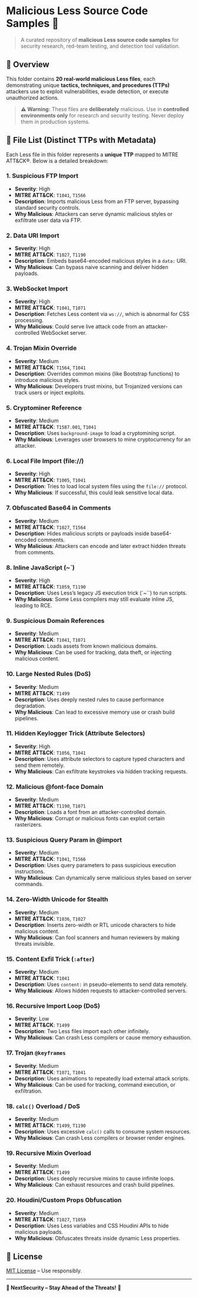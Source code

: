 # Malicious Less Source Code Samples 🚀

> A curated repository of **malicious Less source code samples** for security research, red-team testing, and detection tool validation.

## 📌 Overview
This folder contains **20 real-world malicious Less files**, each demonstrating unique **tactics, techniques, and procedures (TTPs)** attackers use to exploit vulnerabilities, evade detection, or execute unauthorized actions.

> **⚠️ Warning:** These files are **deliberately** malicious. Use in **controlled environments only** for research and security testing. Never deploy them in production systems.

## 📂 File List (Distinct TTPs with Metadata)
Each Less file in this folder represents a **unique TTP** mapped to MITRE ATT&CK®. Below is a detailed breakdown:

### 1. **Suspicious FTP Import**  
- **Severity**: High  
- **MITRE ATT&CK**: `T1041`, `T1566`  
- **Description**: Imports malicious Less from an FTP server, bypassing standard security controls.  
- **Why Malicious**: Attackers can serve dynamic malicious styles or exfiltrate user data via FTP.  

### 2. **Data URI Import**  
- **Severity**: High  
- **MITRE ATT&CK**: `T1027`, `T1190`  
- **Description**: Embeds base64-encoded malicious styles in a `data:` URI.  
- **Why Malicious**: Can bypass naive scanning and deliver hidden payloads.  

### 3. **WebSocket Import**  
- **Severity**: High  
- **MITRE ATT&CK**: `T1041`, `T1071`  
- **Description**: Fetches Less content via `ws://`, which is abnormal for CSS processing.  
- **Why Malicious**: Could serve live attack code from an attacker-controlled WebSocket server.  

### 4. **Trojan Mixin Override**  
- **Severity**: Medium  
- **MITRE ATT&CK**: `T1564`, `T1041`  
- **Description**: Overrides common mixins (like Bootstrap functions) to introduce malicious styles.  
- **Why Malicious**: Developers trust mixins, but Trojanized versions can track users or inject exploits.  

### 5. **Cryptominer Reference**  
- **Severity**: Medium  
- **MITRE ATT&CK**: `T1587.001`, `T1041`  
- **Description**: Uses `background-image` to load a cryptomining script.  
- **Why Malicious**: Leverages user browsers to mine cryptocurrency for an attacker.  

### 6. **Local File Import (file://)**  
- **Severity**: High  
- **MITRE ATT&CK**: `T1005`, `T1041`  
- **Description**: Tries to load local system files using the `file://` protocol.  
- **Why Malicious**: If successful, this could leak sensitive local data.  

### 7. **Obfuscated Base64 in Comments**  
- **Severity**: Medium  
- **MITRE ATT&CK**: `T1027`, `T1564`  
- **Description**: Hides malicious scripts or payloads inside base64-encoded comments.  
- **Why Malicious**: Attackers can encode and later extract hidden threats from comments.  

### 8. **Inline JavaScript (~\`)**  
- **Severity**: High  
- **MITRE ATT&CK**: `T1059`, `T1190`  
- **Description**: Uses Less’s legacy JS execution trick (`~\``) to run scripts.  
- **Why Malicious**: Some Less compilers may still evaluate inline JS, leading to RCE.  

### 9. **Suspicious Domain References**  
- **Severity**: Medium  
- **MITRE ATT&CK**: `T1041`, `T1071`  
- **Description**: Loads assets from known malicious domains.  
- **Why Malicious**: Can be used for tracking, data theft, or injecting malicious content.  

### 10. **Large Nested Rules (DoS)**  
- **Severity**: Medium  
- **MITRE ATT&CK**: `T1499`  
- **Description**: Uses deeply nested rules to cause performance degradation.  
- **Why Malicious**: Can lead to excessive memory use or crash build pipelines.  

### 11. **Hidden Keylogger Trick (Attribute Selectors)**  
- **Severity**: High  
- **MITRE ATT&CK**: `T1056`, `T1041`  
- **Description**: Uses attribute selectors to capture typed characters and send them remotely.  
- **Why Malicious**: Can exfiltrate keystrokes via hidden tracking requests.  

### 12. **Malicious @font-face Domain**  
- **Severity**: Medium  
- **MITRE ATT&CK**: `T1190`, `T1071`  
- **Description**: Loads a font from an attacker-controlled domain.  
- **Why Malicious**: Corrupt or malicious fonts can exploit certain rasterizers.  

### 13. **Suspicious Query Param in @import**  
- **Severity**: Medium  
- **MITRE ATT&CK**: `T1041`, `T1566`  
- **Description**: Uses query parameters to pass suspicious execution instructions.  
- **Why Malicious**: Can dynamically serve malicious styles based on server commands.  

### 14. **Zero-Width Unicode for Stealth**  
- **Severity**: Medium  
- **MITRE ATT&CK**: `T1036`, `T1027`  
- **Description**: Inserts zero-width or RTL unicode characters to hide malicious content.  
- **Why Malicious**: Can fool scanners and human reviewers by making threats invisible.  

### 15. **Content Exfil Trick (`:after`)**  
- **Severity**: Medium  
- **MITRE ATT&CK**: `T1041`  
- **Description**: Uses `content:` in pseudo-elements to send data remotely.  
- **Why Malicious**: Allows hidden requests to attacker-controlled servers.  

### 16. **Recursive Import Loop (DoS)**  
- **Severity**: Low  
- **MITRE ATT&CK**: `T1499`  
- **Description**: Two Less files import each other infinitely.  
- **Why Malicious**: Can crash Less compilers or cause memory exhaustion.  

### 17. **Trojan `@keyframes`**  
- **Severity**: Medium  
- **MITRE ATT&CK**: `T1071`, `T1041`  
- **Description**: Uses animations to repeatedly load external attack scripts.  
- **Why Malicious**: Can be used for tracking, command execution, or exfiltration.  

### 18. **`calc()` Overload / DoS**  
- **Severity**: Medium  
- **MITRE ATT&CK**: `T1499`, `T1190`  
- **Description**: Uses excessive `calc()` calls to consume system resources.  
- **Why Malicious**: Can crash Less compilers or browser render engines.  

### 19. **Recursive Mixin Overload**  
- **Severity**: Medium  
- **MITRE ATT&CK**: `T1499`  
- **Description**: Uses deeply recursive mixins to cause infinite loops.  
- **Why Malicious**: Can exhaust resources and crash build pipelines.  

### 20. **Houdini/Custom Props Obfuscation**  
- **Severity**: Medium  
- **MITRE ATT&CK**: `T1027`, `T1059`  
- **Description**: Uses Less variables and CSS Houdini APIs to hide malicious payloads.  
- **Why Malicious**: Obfuscates threats inside dynamic Less properties.  

## 📜 License  
[MIT License](../LICENSE) – Use responsibly.  

---  

**👾 NextSecurity – Stay Ahead of the Threats!** 🚀  
